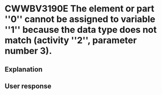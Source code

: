 # CWWBV3190E The element or part ''0'' cannot be assigned to variable ''1'' because the data type does not match (activity ''2'', parameter number 3).

## Explanation

## User response